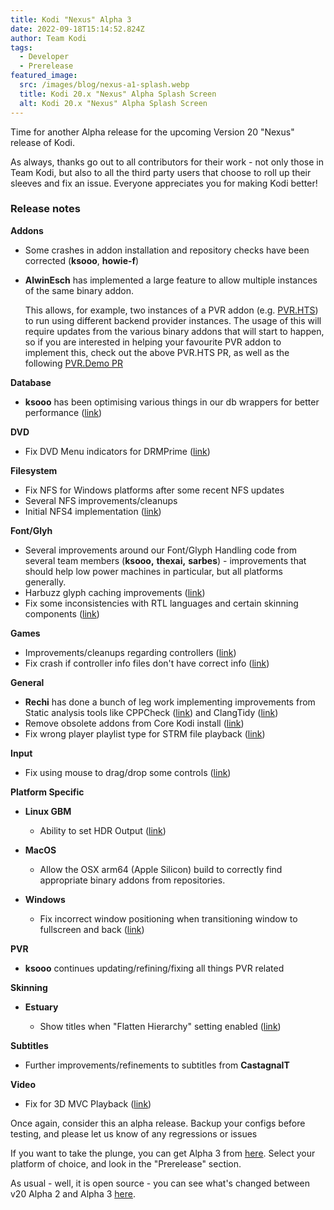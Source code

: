 ```yaml
---
title: Kodi "Nexus" Alpha 3
date: 2022-09-18T15:14:52.824Z
author: Team Kodi
tags:
  - Developer
  - Prerelease
featured_image:
  src: /images/blog/nexus-a1-splash.webp
  title: Kodi 20.x "Nexus" Alpha Splash Screen
  alt: Kodi 20.x "Nexus" Alpha Splash Screen
---
```

Time for another Alpha release for the upcoming Version 20 "Nexus" release of Kodi.

As always, thanks go out to all contributors for their work - not only those in Team Kodi, but also to all the third party users that choose to roll up their sleeves and fix an issue. Everyone appreciates you for making Kodi better!

### **Release notes**

**Addons**

* Some crashes in addon installation and repository checks have been corrected (**ksooo**, **howie-f**)
* **AlwinEsch** has implemented a large feature to allow multiple instances of the same binary addon.

  This allows, for example, two instances of a PVR addon (e.g. [PVR.HTS](https://github.com/kodi-pvr/pvr.hts/pull/591)) to run using different backend provider instances. The usage of this will require updates from the various binary addons that will start to happen, so if you are interested in helping your favourite PVR addon to implement this, check out the above PVR.HTS PR, as well as the following [PVR.Demo PR](https://github.com/kodi-pvr/pvr.demo/pull/123)

**Database**

* **ksooo** has been optimising various things in our db wrappers for better performance ([link](https://github.com/xbmc/xbmc/pull/21780))

**DVD**

* Fix DVD Menu indicators for DRMPrime ([link](https://github.com/xbmc/xbmc/pull/21655))

**Filesystem**

* Fix NFS for Windows platforms after some recent NFS updates
* Several NFS improvements/cleanups
* Initial NFS4 implementation ([link](https://github.com/xbmc/xbmc/pull/21659))

**Font/Glyh**

* Several improvements around our Font/Glyph Handling code from several team members (**ksooo,** **thexai,** **sarbes**) - improvements that should help low power machines in particular, but all platforms generally. 
* Harbuzz glyph caching improvements ([link](https://github.com/xbmc/xbmc/pull/21683))
* Fix some inconsistencies with RTL languages and certain skinning components ([link](https://github.com/xbmc/xbmc/pull/21746))

**Games**

* Improvements/cleanups regarding controllers ([link](https://github.com/xbmc/xbmc/pull/21695))
* Fix crash if controller info files don't have correct info ([link](https://github.com/xbmc/xbmc/pull/21713))

**General**

* **Rechi** has done a bunch of leg work implementing improvements from Static analysis tools like CPPCheck ([link](https://github.com/xbmc/xbmc/pull/21362)) and ClangTidy ([link](https://github.com/xbmc/xbmc/pull/21789))
* Remove obsolete addons from Core Kodi install ([link](https://github.com/xbmc/xbmc/pull/21793))
* Fix wrong player playlist type for STRM file playback ([link](https://github.com/xbmc/xbmc/pull/21667))

**Input**

* Fix using mouse to drag/drop some controls ([link](https://github.com/xbmc/xbmc/pull/21748))

**Platform Specific**

* **Linux GBM**

  * Ability to set HDR Output ([link](https://github.com/xbmc/xbmc/pull/20199))
* **MacOS**

  * Allow the OSX arm64 (Apple Silicon) build to correctly find appropriate binary addons from repositories.
* **Windows**

  * Fix incorrect window positioning when transitioning window to fullscreen and back ([link](https://github.com/xbmc/xbmc/pull/21802))

**PVR**

* **ksooo** continues updating/refining/fixing all things PVR related

**Skinning**

* **Estuary**

  * Show titles when "Flatten Hierarchy" setting enabled ([link](https://github.com/xbmc/xbmc/pull/21676))

**Subtitles**

* Further improvements/refinements to subtitles from **CastagnaIT** 

**Video**

* Fix for 3D MVC Playback ([link](https://github.com/xbmc/xbmc/pull/21702))

Once again, consider this an alpha release. Backup your configs before testing, and please let us know of any regressions or issues

If you want to take the plunge, you can get Alpha 3 from [here](https://kodi.tv/download). Select your platform of choice, and look in the "Prerelease" section. 

As usual - well, it is open source - you can see what's changed between v20 Alpha 2 and Alpha 3 [here](https://github.com/xbmc/xbmc/compare/20.0a2-Nexus...20.0a3-Nexus).

